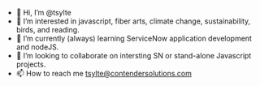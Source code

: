 - 👋 Hi, I’m @tsylte
- 👀 I’m interested in javascript, fiber arts, climate change, sustainability, birds, and reading.
- 🌱 I’m currently (always) learning ServiceNow application development and nodeJS.
- 💞️ I’m looking to collaborate on intersting SN or stand-alone Javascript projects.
- 📫 How to reach me tsylte@contendersolutions.com

<!---
tsylte/tsylte is a ✨ special ✨ repository because its `README.md` (this file) appears on your GitHub profile.
You can click the Preview link to take a look at your changes.
--->
